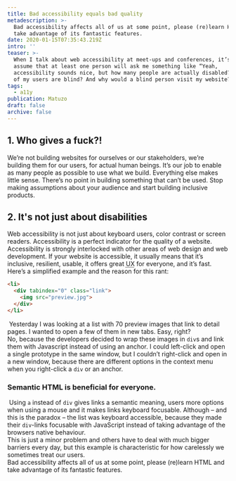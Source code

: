 ```yaml
---
title: Bad accessibility equals bad quality
metadescription: >-
  Bad accessibility affects all of us at some point, please (re)learn HTML and
  take advantage of its fantastic features.
date: 2020-01-15T07:35:43.219Z
intro: ''
teaser: >-
  When I talk about web accessibility at meet-ups and conferences, it’s safe to
  assume that at least one person will ask me something like “Yeah,
  accessibility sounds nice, but how many people are actually disabled? How many
  of my users are blind? And why would a blind person visit my website?”
tags:
  - a11y
publication: Matuzo
draft: false
archive: false
---
```


## 1. Who gives a fuck?!
We’re not building websites for ourselves or our stakeholders, we’re building them for our users, for actual human beings. It’s our job to enable as many people as possible to use what we build. Everything else makes little sense. There’s no point in building something that can’t be used. Stop making assumptions about your audience and start building inclusive products.
﻿
## 2. It's not just about disabilities
Web accessibility is not just about keyboard users, color contrast or screen readers. Accessibility is a perfect indicator for the quality of a website. Accessibility is strongly interlocked with other areas of web design and web development. If your website is accessible, it usually means that it’s inclusive, resilient, usable, it offers great <abbr title="user experience">UX</abbr> for everyone, and it’s fast.  
﻿
Here’s a simplified example and the reason for this rant:
﻿
```html
<li>
  <div tabindex="0" class="link">
    <img src="preview.jpg">
  </div>
</li>
```
﻿
Yesterday I was looking at a list with 70 preview images that link to detail pages. I wanted to open a few of them in new tabs. Easy, right?   
No, because the developers decided to wrap these images in `div`s and link them with Javascript instead of using an anchor. I could left-click and open a single prototype in the same window, but I couldn’t right-click and open in a new window, because there are different options in the context menu when you right-click a `div` or an anchor.
﻿
### Semantic HTML is beneficial for everyone.
﻿
Using `a` instead of `div` gives links a semantic meaning, users more options when using a mouse and it makes links keyboard focusable. Although – and this is the paradox – the list was keyboard accessible, because they made their `div`-links focusable with JavaScript instead of taking advantage of the browsers native behaviour.  
﻿
This is just a minor problem and others have to deal with much bigger barriers every day, but this example is characteristic for how carelessly we sometimes treat our users.  
﻿
Bad accessibility affects all of us at some point, please (re)learn HTML and take advantage of its fantastic features.
